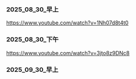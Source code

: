 ### 2025_08_30_早上
https://www.youtube.com/watch?v=1Nh07d8t4t0

### 2025_08_30_下午
https://www.youtube.com/watch?v=3jto8z9DNc8

### 2025_09_30_早上



